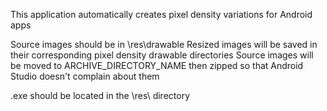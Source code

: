 This application automatically creates pixel density variations for Android apps

Source images should be in \res\drawable
Resized images will be saved in their corresponding pixel density drawable directories
Source images will be moved to ARCHIVE_DIRECTORY_NAME then zipped so that Android Studio doesn't complain about them

.exe should be located in the \res\ directory
